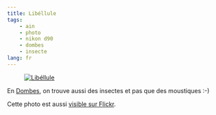 ```yaml
---
title: Libéllule
tags:
    - ain
    - photo
    - nikon d90
    - dombes
    - insecte
lang: fr
---
```


<figure class="object-center">
<a href="/images/libellule.jpg">
<img src="/images/660x/libellule.jpg" alt="Libéllule">
</a>
</figure>

En <a href="http://fr.wikipedia.org/wiki/Dombes">Dombes</a>, on trouve
aussi des insectes et pas que des moustiques :-)

Cette photo est aussi <a href="http://www.flickr.com/photos/tigr0u/9489869876/">visible sur Flickr</a>.

